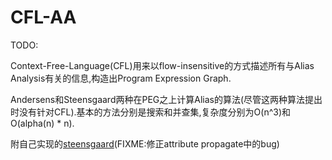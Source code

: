 # CFL-AA

TODO:

Context-Free-Language(CFL)用来以flow-insensitive的方式描述所有与Alias Analysis有关的信息,构造出Program Expression Graph.

Andersens和Steensgaard两种在PEG之上计算Alias的算法(尽管这两种算法提出时没有针对CFL).基本的方法分别是搜索和并查集,复杂度分别为O(n^3)和O(alpha(n) * n).

附自己实现的[steensgaard](https://github.com/lijinpei/llvm/blob/d75e73cf43f42658176fef029cca0450cd7488cf/lib/Analysis/StratifiedSets.h)(FIXME:修正attribute propagate中的bug)

